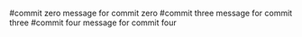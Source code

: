 #commit zero
message for commit zero
#commit three
message for commit three
#commit four
message for commit four

